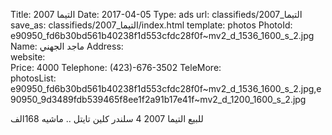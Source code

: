 Title:          التيما 2007
Date:           2017-04-05
Type:           ads
url:            classifieds/التيما_2007
save_as:        classifieds/التيما_2007/index.html
template:       photos
PhotoId:        e90950_fd6b30bd561b40238f1d553cfdc28f0f~mv2_d_1536_1600_s_2.jpg
Name:           ماجد الجهني
Address:        
website:        
Price:          4000
Telephone:      (423)-676-3502
TeleMore:       
photosList:     e90950_fd6b30bd561b40238f1d553cfdc28f0f~mv2_d_1536_1600_s_2.jpg,e90950_9d3489fdb539465f8ee1f2a91b17e41f~mv2_d_1200_1600_s_2.jpg

للبيع التيما 2007 4 سلندر كلين تايتل .. ماشيه 168الف
